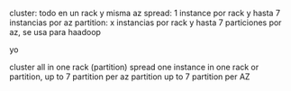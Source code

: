 cluster: todo en un rack y misma az
spread: 1 instance  por rack y hasta 7 instancias por az
partition: x instancias por rack y hasta 7 particiones por az, se usa para haadoop

yo

cluster all in one rack (partition)
spread one instance in one rack or partition, up to 7 partition per az
partition up to 7 partition per AZ